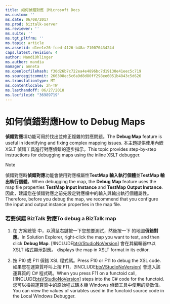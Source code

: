 ```yaml
---
title: 如何偵錯對應 |Microsoft Docs
ms.custom: ''
ms.date: 06/08/2017
ms.prod: biztalk-server
ms.reviewer: ''
ms.suite: ''
ms.tgt_pltfrm: ''
ms.topic: article
ms.assetid: d1ee1e26-fced-4126-b48a-71007043424d
caps.latest.revision: 4
author: MandiOhlinger
ms.author: mandia
manager: anneta
ms.openlocfilehash: f30d26b7c722ea4e4896bc7d19130e41eec5c719
ms.sourcegitcommit: 266308ec5c6a9d8d80ff298ee6051b4843c5d626
ms.translationtype: MT
ms.contentlocale: zh-TW
ms.lasthandoff: 06/27/2018
ms.locfileid: "36989719"
---
```

# <a name="how-to-debug-maps"></a><span data-ttu-id="e5dae-102">如何偵錯對應</span><span class="sxs-lookup"><span data-stu-id="e5dae-102">How to Debug Maps</span></span>
<span data-ttu-id="e5dae-103">**偵錯對應**項功能可用於找出並修正複雜的對應問題。</span><span class="sxs-lookup"><span data-stu-id="e5dae-103">The **Debug Map** feature is useful in identifying and fixing complex mapping issues.</span></span> <span data-ttu-id="e5dae-104">本主題提供使用內嵌 XSLT 偵錯工具進行對應偵錯的逐步指示。</span><span class="sxs-lookup"><span data-stu-id="e5dae-104">This topic provides step-by-step instructions for debugging maps using the inline XSLT debugger.</span></span>  

> [!NOTE]
>  <span data-ttu-id="e5dae-105">偵錯對應時**偵錯對應**功能會使用對應檔屬性**TestMap 輸入執行個體**並**TestMap 輸出執行個體**。</span><span class="sxs-lookup"><span data-stu-id="e5dae-105">When debugging the map, the **Debug Map** feature uses the map file properties **TestMap Input Instance** and **TestMap Output Instance**.</span></span> <span data-ttu-id="e5dae-106">因此，建議您在偵錯對應之前先設定對應檔中的輸入與輸出執行個體屬性。</span><span class="sxs-lookup"><span data-stu-id="e5dae-106">Therefore, before you debug the map, we recommend that you configure the input and output instance properties in the map file.</span></span>  

### <a name="to-debug-a-biztalk-map"></a><span data-ttu-id="e5dae-107">若要偵錯 BizTalk 對應</span><span class="sxs-lookup"><span data-stu-id="e5dae-107">To debug a BizTalk map</span></span>  

1. <span data-ttu-id="e5dae-108">在 方案總管 中，以滑鼠右鍵按一下您想要測試，然後按一下 的地圖**偵錯對應**。</span><span class="sxs-lookup"><span data-stu-id="e5dae-108">In Solution Explorer, right-click the map you want to test, and then click **Debug Map**.</span></span> [!INCLUDE[btsVStudioNoVersion](../includes/btsvstudionoversion-md.md)]<span data-ttu-id="e5dae-109"> 會在其編輯器中以 XSLT 格式顯示對應。</span><span class="sxs-lookup"><span data-stu-id="e5dae-109"> displays the map in XSLT format in its editor.</span></span>  

2. <span data-ttu-id="e5dae-110">按 F10 或 F11 偵錯 XSL 程式碼。</span><span class="sxs-lookup"><span data-stu-id="e5dae-110">Press F10 or F11 to debug the XSL code.</span></span> <span data-ttu-id="e5dae-111">如果您在運算質呼叫上按 F11，[!INCLUDE[btsVStudioNoVersion](../includes/btsvstudionoversion-md.md)] 會進入該運算質的 C# 程式碼。</span><span class="sxs-lookup"><span data-stu-id="e5dae-111">When you press F11 on a functoid call, [!INCLUDE[btsVStudioNoVersion](../includes/btsvstudionoversion-md.md)] steps into the C# code for the functoid.</span></span> <span data-ttu-id="e5dae-112">您可以檢視運算質中的原始程式碼本機 Windows 偵錯工具中使用的變數值。</span><span class="sxs-lookup"><span data-stu-id="e5dae-112">You can view the values of variables used in the functoid source code in the Local Windows Debugger.</span></span>
